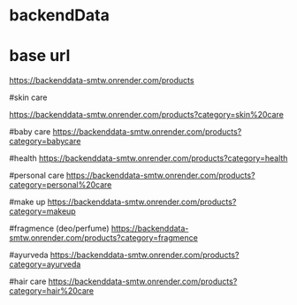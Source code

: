 # backendData

# base url
https://backenddata-smtw.onrender.com/products

#skin care

https://backenddata-smtw.onrender.com/products?category=skin%20care

#baby care
https://backenddata-smtw.onrender.com/products?category=babycare

#health
https://backenddata-smtw.onrender.com/products?category=health

#personal care
https://backenddata-smtw.onrender.com/products?category=personal%20care

#make up
https://backenddata-smtw.onrender.com/products?category=makeup

#fragmence (deo/perfume)
https://backenddata-smtw.onrender.com/products?category=fragmence

#ayurveda
https://backenddata-smtw.onrender.com/products?category=ayurveda

#hair care
https://backenddata-smtw.onrender.com/products?category=hair%20care

